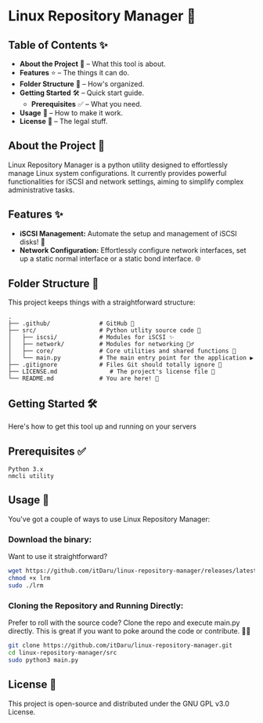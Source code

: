 # Linux Repository Manager 🐧

## Table of Contents ✨

* **About the Project** 🚀 – What this tool is about.
* **Features** ⭐ – The things it can do.
* **Folder Structure** 📂 – How's organized.
* **Getting Started** 🛠️ – Quick start guide.
    * **Prerequisites** ✅ – What you need.
* **Usage** 🚀 – How to make it work.
* **License** 📜 – The legal stuff.

## About the Project 🚀

Linux Repository Manager is a python utility designed to effortlessly manage Linux system configurations. It currently provides powerful functionalities for iSCSI and network settings, aiming to simplify complex administrative tasks.

## Features ✨

* **iSCSI Management:** Automate the setup and management of iSCSI disks! 🎯
* **Network Configuration:** Effortlessly configure network interfaces, set up a static normal interface or a static bond interface. 🌐

## Folder Structure 📂

This project keeps things with a straightforward structure:

```
.
├── .github/              # GitHub 🤖
├── src/                  # Python utlity source code 🐍
│   ├── iscsi/            # Modules for iSCSI ✨
│   ├── network/          # Modules for networking 🧙‍♂️
│   ├── core/             # Core utilities and shared functions 🧠
│   └── main.py           # The main entry point for the application ▶️
├── .gitignore            # Files Git should totally ignore 🤫
├── LICENSE.md               # The project's license file 📜
└── README.md             # You are here! 👋

```

## Getting Started 🛠️

Here's how to get this tool up and running on your servers

## Prerequisites ✅
```
Python 3.x
nmcli utility
```

## Usage 🚀

You've got a couple of ways to use Linux Repository Manager:

### Download the binary:
Want to use it straightforward?

```bash
wget https://github.com/itDaru/linux-repository-manager/releases/latest/download/lrm
chmod +x lrm
sudo ./lrm
```

### Cloning the Repository and Running Directly:
Prefer to roll with the source code?
Clone the repo and execute main.py directly.
This is great if you want to poke around the code or contribute. 🧑‍💻

```bash
git clone https://github.com/itDaru/linux-repository-manager.git
cd linux-repository-manager/src
sudo python3 main.py
```

## License 📜

This project is open-source and distributed under the GNU GPL v3.0 License.
